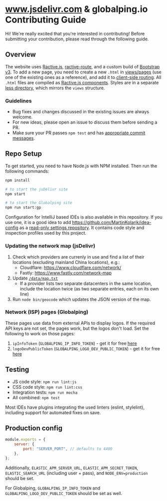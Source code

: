 # www.jsdelivr.com & globalping.io Contributing Guide

Hi! We're really excited that you're interested in contributing! Before submitting your contribution, please read through the following guide.

## Overview

The website uses [Ractive.js](https://ractive.js.org/), [ractive-route](https://github.com/MartinKolarik/ractive-route), and a custom build of [Bootstrap v3](https://getbootstrap.com/). To add a new page, you need to create a new `.html` in [views/pages](https://github.com/jsdelivr/www.jsdelivr.com/tree/master/src/views/pages) (use one of the existing ones as a reference), and add it to [client-side routing](https://github.com/jsdelivr/www.jsdelivr.com/blob/master/src/public/js/app.js). All `.html` files are compiled as [Ractive.js components](https://ractive.js.org/api/#component-files). Styles are in a separate [less directory](https://github.com/jsdelivr/www.jsdelivr.com/tree/master/src/public/less), which mirrors the `views` structure.

### Guidelines

-   Bug fixes and changes discussed in the existing issues are always welcome.
-   For new ideas, please open an issue to discuss them before sending a PR.
-   Make sure your PR passes `npm test` and has [appropriate commit messages](https://github.com/jsdelivr/www.jsdelivr.com/commits/master).

## Repo Setup

To get started, you need to have Node.js with NPM installed. Then run the following commands:

```bash
npm install

# to start the jsDelivr site
npm start

# to start the Globalping site
npm run start:gp
```

Configuration for IntelliJ based IDEs is also available in this repository. If you use one, it is a good idea to add https://github.com/MartinKolarik/idea-config as a [read-only settings repository](https://www.jetbrains.com/help/idea/sharing-your-ide-settings.html#share-more-settings-through-read-only-repo). It contains code style and inspection profiles used by this project.


### Updating the network map (jsDelivr)

1. Check which providers are currenly in use and find a list of their locations (excluding mainland China locations), e.g.:
   - Cloudflare: https://www.cloudflare.com/network/
   - Fastly: https://www.fastly.com/network-map
2. Update [`/data/map.txt`](https://github.com/jsdelivr/www.jsdelivr.com/blob/master/data/map.txt)
   - If a provider lists two separate datacenters in the same location, include the location twice (as two separate entries, each on its own line)
3. Run `node bin/geocode` which updates the JSON version of the map.

### Network (ISP) pages (Globalping)

These pages use data from external APIs to display logos. If the required API keys are not set,
the pages work, but the logos don't load. Set the following to work on those pages:

1. `ipInfoToken` (`GLOBALPING_IP_INFO_TOKEN`) - get it for free [here](https://ipinfo.io/signup)
2. `logoDevPublicToken` (`GLOBALPING_LOGO_DEV_PUBLIC_TOKEN`) - get it for free [here](https://www.logo.dev/signup)

## Testing

-   JS code style: `npm run lint:js`
-   CSS code style: `npm run lint:css`
-   Integration tests: `npm run mocha`
-   All combined: `npm test`

Most IDEs have plugins integrating the used linters (eslint, stylelint), including support for automated fixes on save.

## Production config

```js
module.exports = {
	server: {
		port: "SERVER_PORT", // defaults to 4400
	},
};
```

Additionally, `ELASTIC_APM_SERVER_URL`, `ELASTIC_APM_SECRET_TOKEN`, `ELASTIC_SEARCH_URL` (including user + pass), and `NODE_ENV=production` should be set.

For Globalping, `GLOBALPING_IP_INFO_TOKEN` and `GLOBALPING_LOGO_DEV_PUBLIC_TOKEN` should be set as well.
